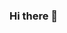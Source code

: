 ### Hi there 👋

<!--
**adm-htfre/adm-htfre** is a ✨ _special_ ✨ repository because its `README.md` (this file) appears on your GitHub profile.

Here are some ideas to get you started:

- 🔭 I’m currently working on Probe Master 1000
- 🌱 I’m currently learning Flutter, Python
- 💬 Ask me about anything that is Robotics!
- 📫 How to reach me: 
Twitter [Pranjal Deshpande](https://twitter.com/adm_P51)
Email: adm.htfre@gmail.com
- ⚡ Fun fact: I play tennis
-->
